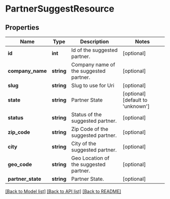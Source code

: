 # PartnerSuggestResource

## Properties
Name | Type | Description | Notes
------------ | ------------- | ------------- | -------------
**id** | **int** | Id of the suggested partner. | [optional] 
**company_name** | **string** | Company name of the suggested partner. | [optional] 
**slug** | **string** | Slug to use for Uri | [optional] 
**state** | **string** | Partner State | [optional] [default to 'unknown']
**status** | **string** | Status of the suggested partner. | [optional] 
**zip_code** | **string** | Zip Code of the suggested partner. | [optional] 
**city** | **string** | City of the suggested partner. | [optional] 
**geo_code** | **string** | Geo Location of the suggested partner. | [optional] 
**partner_state** | **string** | Partner State. | [optional] 

[[Back to Model list]](../README.md#documentation-for-models) [[Back to API list]](../README.md#documentation-for-api-endpoints) [[Back to README]](../README.md)


